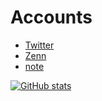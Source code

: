 # Accounts

- [Twitter](https://twitter.com/Mamushi_journey)
- [Zenn](https://zenn.dev/mamushi)
- [note](https://note.com/mamushi_journey)

[![GitHub stats](https://github-readme-stats.vercel.app/api?username=daigowakabayashi&show_icons=true)](https://github.com/mo-ri-regen/github-readme-stats)

